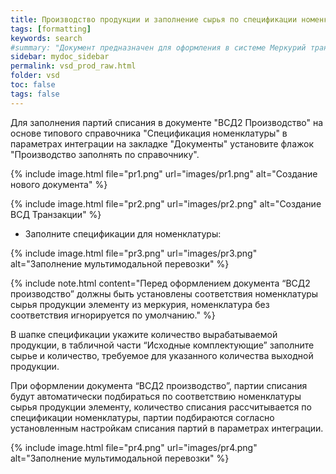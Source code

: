 ```yaml
---
title: Производство продукции и заполнение сырья по спецификации номенклатуры
tags: [formatting]
keywords: search
#summary: "Документ предназначен для оформления в системе Меркурий транспортной партии."
sidebar: mydoc_sidebar
permalink: vsd_prod_raw.html
folder: vsd
toc: false
tags: false
---
```


<style>
.result {
background-color: #000000;
border: 1px solid #dedede;
padding: 10px;
margin-top: 10px;
margin-bottom: 10px;
}
</style>

Для заполнения партий списания в документе "ВСД2 Производство" на основе типового справочника "Спецификация номенклатуры" в параметрах интеграции на закладке "Документы" установите флажок "Производство заполнять по справочнику".


{% include image.html file="pr1.png" url="images/pr1.png" alt="Создание нового документа" %}

{% include image.html file="pr2.png" url="images/pr2.png" alt="Создание ВСД Транзакции" %}

- Заполните спецификации для номенклатуры:

{% include image.html file="pr3.png" url="images/pr3.png" alt="Заполнение мультимодальной перевозки" %}

{% include note.html content="Перед оформлением документа “ВСД2 производство” должны быть установлены соответствия номенклатуры сырья продукции элементу из меркурия, номенклатура без соответствия игнорируется по умолчанию." %}

В шапке спецификации укажите количество вырабатываемой продукции, в табличной части “Исходные комплектующие” заполните сырье и количество, требуемое для указанного количества выходной продукции.

При оформлении документа “ВСД2 производство”, партии списания будут автоматически подбираться по соответствию номенклатуры сырья продукции элементу, количество списания рассчитывается по спецификации номенклатуры, партии подбираются согласно установленным настройкам списания партий в параметрах интеграции.

{% include image.html file="pr4.png" url="images/pr4.png" alt="Заполнение мультимодальной перевозки" %}

